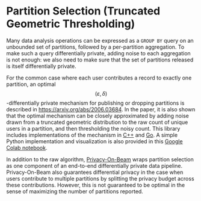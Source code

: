 # Partition Selection (Truncated Geometric Thresholding)

Many data analysis operations can be expressed as a `GROUP BY` query on an
unbounded set of partitions, followed by a per-partition aggregation. To make
such a query differentially private, adding noise to each aggregation is not
enough: we also need to make sure that the set of partitions released is itself
differentially private.

For the common case where each user contributes a record to exactly one
partition, an optimal $$(\varepsilon,\delta)$$-differentially private mechanism
for publishing or dropping partitions is described in
https://arxiv.org/abs/2006.03684. In the paper, it is also shown that the
optimal mechanism can be closely approximated by adding noise drawn from a
truncated geometric distribution to the raw count of unique users in a
partition, and then thresholding the noisy count. This library includes
implementations of the mechanism in
[C++](https://github.com/google/differential-privacy/blob/main/cc/algorithms/partition-selection.h#L192)
and
[Go](https://github.com/google/differential-privacy/blob/main/go/dpagg/select_partition.go#L87).
A simple Python implementation and visualization is also provided in this
[Google Colab notebook](https://colab.research.google.com/github/google/differential-privacy/blob/main/common_docs/partition_selection_playground.ipynb).

In addition to the raw algorithm,
[Privacy-On-Beam](https://github.com/google/differential-privacy/tree/main/privacy-on-beam)
wraps partition selection as one component of an end-to-end differentially
private data pipeline. Privacy-On-Beam also guarantees differential privacy in
the case when users contribute to multiple partitions by splitting the privacy
budget across these contributions. However, this is not guaranteed to be optimal
in the sense of maximizing the number of partitions reported.
